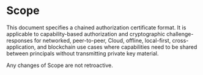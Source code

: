 # Scope

This document specifies a chained authorization certificate format. It is applicable to capability-based authorization and cryptographic challenge-responses for networked, peer-to-peer, Cloud, offline, local-first, cross-application, and blockchain use cases where capabilities need to be shared between principals without transmitting private key material.

Any changes of Scope are not retroactive. 
